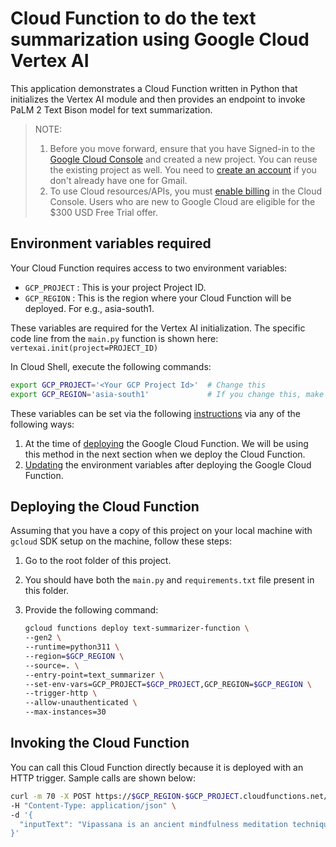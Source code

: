 # Cloud Function to do the text summarization using Google Cloud Vertex AI

This application demonstrates a Cloud Function written in Python that initializes the Vertex AI module and then provides an endpoint to invoke PaLM 2 Text Bison model for text summarization.

> NOTE:
> 1. Before you move forward, ensure that you have Signed-in to the [Google Cloud Console](http://console.cloud.google.com/) and created a new project. You can reuse the existing project as well. You need to [create an account](https://accounts.google.com/SignUp) if you don't already have one for Gmail.
> 2. To use Cloud resources/APIs, you must [enable billing](https://medium.com/r/?url=https%3A%2F%2Fconsole.cloud.google.com%2Fbilling) in the Cloud Console. Users who are new to Google Cloud are eligible for the $300 USD Free Trial offer.

## Environment variables required

Your Cloud Function requires access to two environment variables:

- `GCP_PROJECT` : This is your project Project ID.
- `GCP_REGION` : This is the region where your Cloud Function will be deployed. For e.g., asia-south1.

These variables are required for the Vertex AI initialization. The specific code line from the `main.py` function is shown here:
`vertexai.init(project=PROJECT_ID)`

In Cloud Shell, execute the following commands:
```bash
export GCP_PROJECT='<Your GCP Project Id>'  # Change this
export GCP_REGION='asia-south1'             # If you change this, make sure region is supported by Model Garden. When in doubt, keep this.
```

These variables can be set via the following [instructions](https://cloud.google.com/functions/docs/configuring/env-var) via any of the following ways:

1. At the time of [deploying](https://cloud.google.com/functions/docs/configuring/env-var#setting_runtime_environment_variables) the Google Cloud Function. We will be using this method in the next section when we deploy the Cloud Function.
2. [Updating](https://cloud.google.com/functions/docs/configuring/env-var#updating_runtime_environment_variables) the environment variables after deploying the Google Cloud Function.

## Deploying the Cloud Function

Assuming that you have a copy of this project on your local machine with `gcloud` SDK setup on the machine, follow these steps:

1. Go to the root folder of this project.
2. You should have both the `main.py` and `requirements.txt` file present in this folder.
3. Provide the following command:

   ```bash
   gcloud functions deploy text-summarizer-function \
   --gen2 \
   --runtime=python311 \
   --region=$GCP_REGION \
   --source=. \
   --entry-point=text_summarizer \
   --set-env-vars=GCP_PROJECT=$GCP_PROJECT,GCP_REGION=$GCP_REGION \
   --trigger-http \
   --allow-unauthenticated \
   --max-instances=30
   ```

## Invoking the Cloud Function

You can call this Cloud Function directly because it is deployed with an HTTP trigger. Sample calls are shown below:

```bash
curl -m 70 -X POST https://$GCP_REGION-$GCP_PROJECT.cloudfunctions.net/text-summarizer-function \
-H "Content-Type: application/json" \
-d '{
  "inputText": "Vipassana is an ancient mindfulness meditation technique. It involves observing your thoughts and emotions as they are, without judging or dwelling on them. Though more studies are needed, research to date has found that Vipassana can reduce stress and anxiety, which may have benefits for substance use."
}'
```
